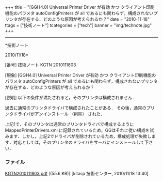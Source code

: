 ﻿+++
title = "[GGH4.0] Universal Printer Driver が有効 かつ クライアント印刷機能のパラメタ autoConfigPrinters が all であるにも関わらず，構成されないプリンタが存在する．どのような原因が考えられるか？"
date = "2010-11-18"
ttags = ["技術ノート"]
tcategories = ["tech"]
banner = "img/technote.jpg"
+++

-----------------------------------------------------------------------------------------------------------------------------

*技術ノート

2010/11/18*


[番号]
技術ノート KGTN 2010111803

[現象]
[GGH4.0] Universal Printer Driver が有効 かつ
クライアント印刷機能のパラメタ autoConfigPrinters が all
であるにも関わらず，構成されないプリンタが存在する．どのような原因が考えられるか？

[説明]
以下の条件が満たされると，そのプリンタは構成されません．

過去に通常のプリンタドライバで構成されたことがある．
その後，通常のプリンタドライバがアンインストール （削除） された．

上記1で，そのプリンタは通常のプリンタドライバで構成するように
MappedPrinterDrivers.xml
に記録されているため，GGはそれに従い構成を試みます．しかし，上記2でドライバが削除されているため，構成処理が失敗します．対応としては，そのプリンタのドライバをサーバにインストールして下さい．


### ファイル

 
 


[KGTN2010111803.pdf](http://techreport.kitasp.net/attachments/download/391/KGTN2010111803.pdf)
 [(55.6 KB)] [kitasp 技術センター, 2010/11/18
13:40]


 


 

